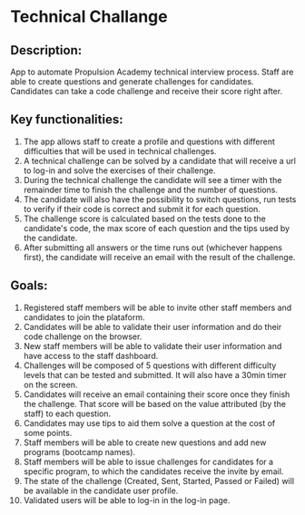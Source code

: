 # Technical Challange

## Description:

App to automate Propulsion Academy technical interview process. Staff are able to create questions and generate challenges for candidates. Candidates can take a code challenge and receive their score right after.

## Key functionalities:

1. The app allows staff to create a profile and questions with different difficulties that will be used in technical challenges.
1. A technical challenge can be solved by a candidate that will receive a url to log-in and solve the exercises of their challenge.
1. During the technical challenge the candidate will see a timer with the remainder time to finish the challenge and the number of questions.
1. The candidate will also have the possibility to switch questions, run tests to verify if their code is correct and submit it for each question.
1. The challenge score is calculated based on the tests done to the candidate's code, the max score of each question and the tips used by the candidate. 
1. After submitting all answers or the time runs out (whichever happens first), the candidate will receive an email with the result of the challenge.


## Goals:

1. Registered staff members will be able to invite other staff members and candidates to join the plataform.
1. Candidates will be able to validate their user information and do their code challenge on the browser. 
1. New staff members will be able to validate their user information and have access to the staff dashboard.
1. Challenges will be composed of 5 questions with different difficulty levels that can be tested and submitted. It will also have a 30min timer on the screen.
1. Candidates will receive an email containing their score once they finish the challenge. That score will be based on the value attributed (by the staff) to each question.
1. Candidates may use tips to aid them solve a question at the cost of some points.
1. Staff members will be able to create new questions and add new programs (bootcamp names).
1. Staff members will be able to issue challenges for candidates for a specific program, to which the candidates receive the invite by email.
1. The state of the challenge (Created, Sent, Started, Passed or Failed) will be available in the candidate user profile.
1. Validated users will be able to log-in in the log-in page.
